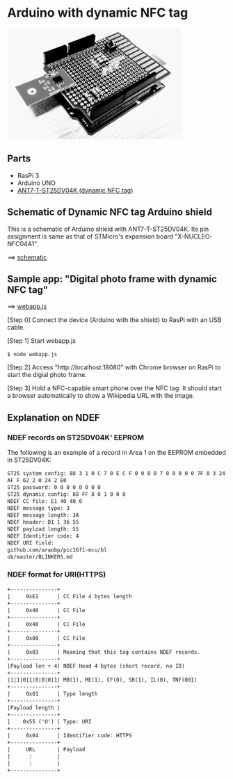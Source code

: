 # Arduino with dynamic NFC tag

<img src="./doc/shield.jpg" width=400>

## Parts

- RasPi 3
- Arduino UNO
- [ANT7-T-ST25DV04K (dynamic NFC tag)](https://www.st.com/en/evaluation-tools/ant7-t-st25dv04k.html)

## Schematic of Dynamic NFC tag Arduino shield

This is a schematic of Arduino shield with ANT7-T-ST25DV04K. Its pin assignment is same as that of STMicro's expansion board "X-NUCLEO-NFC04A1".

==> [schematic](./kicad)

## Sample app: "Digital photo frame with dynamic NFC tag"

==> [webapp.js](./webapp)

[Step 0] Connect the device (Arduino with the shield) to RasPi with an USB cable.

[Step 1] Start webapp.js

```
$ node webapp.js
```

[Step 2] Access "http://localhost:18080" with Chrome browser on RasPi to start the digial photo frame.

[Step 3] Hold a NFC-capable smart phone over the NFC tag. It should start a browser automatically to show a Wikipedia URL with the image.

## Explanation on NDEF

### NDEF records on ST25DV04K' EEPROM

The following is an example of a record in Area 1 on the EEPROM embedded in ST25DV04K:

```
ST25 system config: 88 3 1 0 C 7 0 E C F 0 0 0 0 7 0 0 0 0 0 7F 0 3 24 AF F 62 2 0 24 2 E0 
ST25 password: 0 0 0 0 0 0 0 0 
ST25 dynamic config: 88 FF 8 0 1 0 0 0 
NDEF CC file: E1 40 40 0 
NDEF message type: 3 
NDEF message length: 3A 
NDEF header: D1 1 36 55 
NDEF payload length: 55 
NDEF Identifier code: 4 
NDEF URI field:
github.com/araobp/pic16f1-mcu/bl
ob/master/BLINKERS.md
```

### NDEF format for URI(HTTPS)

```
+---------------+
|     0xE1      | CC File 4 bytes length
+---------------+ 
|     0x40      | CC File
+---------------+
|     0x40      | CC File
+---------------+
|     0x00      | CC File
+---------------+
|     0x03      | Meaning that this tag contains NDEF records.
+---------------+
|Payload len + 4| NDEF Head 4 bytes (short record, no ID)
+---------------+
|1|1|0|1|0|0|0|1| MB(1), ME(1), CF(0), SR(1), IL(0), TNF(001)
+---------------+
|     0x01      | Type length
+---------------+
|Payload length |
+---------------+
|    0x55 ('U') | Type: URI
+---------------+
|     0x04      | Identifier code: HTTPS
+---------------+
|     URL       | Payload
|      :        |
|      :        |
+---------------+
```
